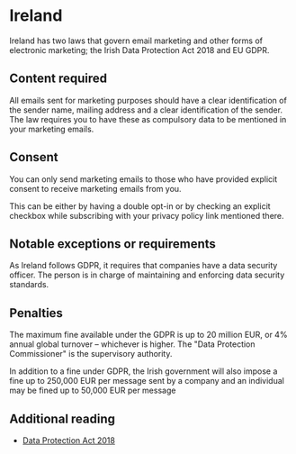 # Ireland
Ireland has two laws that govern email marketing and other forms of electronic marketing; the Irish Data Protection Act 2018 and EU GDPR.

## Content required
All emails sent for marketing purposes should have a clear identification of the sender name, mailing address and a clear identification of the sender. The law requires you to have these as compulsory data to be mentioned in your marketing emails.

## Consent
You can only send marketing emails to those who have provided explicit consent to receive marketing emails from you.

This can be either by having a double opt-in or by checking an explicit checkbox while subscribing with your privacy policy link mentioned there.

## Notable exceptions or requirements
As Ireland follows GDPR, it requires that companies have a data security officer. The person is in charge of maintaining and enforcing data security standards.

## Penalties
The maximum fine available under the GDPR is up to 20 million EUR, or 4% annual global turnover – whichever is higher. The "Data Protection Commissioner" is the supervisory authority.

In addition to a fine under GDPR, the Irish government will also impose a fine up to 250,000 EUR per message sent by a company and an individual may be fined up to 50,000 EUR per message

## Additional reading
- [Data Protection Act 2018](https://www.irishstatutebook.ie/eli/2018/act/7/enacted/en/html)

